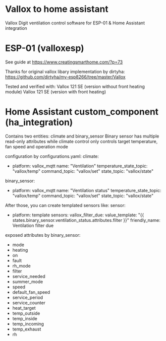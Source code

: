 # Vallox to home assistant
Vallox Digit ventilation control software for ESP-01 & Home Assistant integration

# ESP-01 (valloxesp)
See guide at https://www.creatingsmarthome.com/?p=73

Thanks for original vallox libary implementation by dirtyha:
https://github.com/dirtyha/my-esp8266/tree/master/Vallox

Tested and verified with:
Vallox 121 SE (version without front heating module)
Vallox 121 SE (version with front heating)

# Home Assistant custom_component (ha_integration)
Contains two entities: climate and binary_sensor
Binary sensor has multiple read-only attributes while climate control only controls target temperature, fan speed and operation mode

configuration by configurations.yaml:
climate:
  - platform: vallox_mqtt
    name: "Ventilation"
    temperature_state_topic: "vallox/temp"
    command_topic: "vallox/set"
    state_topic: "vallox/state"

binary_sensor:
  - platform: vallox_mqtt
    name: "Ventilation status"
    temperature_state_topic: "vallox/temp"
    command_topic: "vallox/set"
    state_topic: "vallox/state"

After those, you can create templated sensors like:
sensor:
  - platform: template
    sensors:
      vallox_filter_due:
        value_template: "{{ states.binary_sensor.ventilation_status.attributes.filter }}"
        friendly_name: Ventilation filter due

exposed attributes by binary_sensor:
- mode
- heating
- on
- fault
- rh_mode
- filter
- service_needed
- summer_mode
- speed
- default_fan_speed
- service_period
- service_counter
- heat_target
- temp_outside
- temp_inside
- temp_incoming
- temp_exhaust
- rh